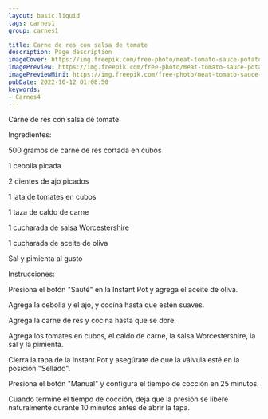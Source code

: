 ```yaml
---
layout: basic.liquid
tags: carnes1
group: carnes1

title: Carne de res con salsa de tomate
description: Page description
imageCover: https://img.freepik.com/free-photo/meat-tomato-sauce-potato-greens-cucumber-top-view_141793-1807.jpg?w=740&t=st=1677191850~exp=1677192450~hmac=90c823df038df44fd6e78910174a8b0d4691abe403564f499407a17108400125
imagePreview: https://img.freepik.com/free-photo/meat-tomato-sauce-potato-greens-cucumber-top-view_141793-1807.jpg?w=740&t=st=1677191850~exp=1677192450~hmac=90c823df038df44fd6e78910174a8b0d4691abe403564f499407a17108400125
imagePreviewMini: https://img.freepik.com/free-photo/meat-tomato-sauce-potato-greens-cucumber-top-view_141793-1807.jpg?w=740&t=st=1677191850~exp=1677192450~hmac=90c823df038df44fd6e78910174a8b0d4691abe403564f499407a17108400125
pubDate: 2022-10-12 01:08:50
keywords:
- Carnes4
---
```


Carne de res con salsa de tomate

Ingredientes:

500 gramos de carne de res cortada en cubos

1 cebolla picada

2 dientes de ajo picados

1 lata de tomates en cubos

1 taza de caldo de carne

1 cucharada de salsa Worcestershire

1 cucharada de aceite de oliva

Sal y pimienta al gusto

Instrucciones:

Presiona el botón "Sauté" en la Instant Pot y agrega el aceite de oliva.

Agrega la cebolla y el ajo, y cocina hasta que estén suaves.

Agrega la carne de res y cocina hasta que se dore.

Agrega los tomates en cubos, el caldo de carne, la salsa Worcestershire, la sal y la pimienta.

Cierra la tapa de la Instant Pot y asegúrate de que la válvula esté en la posición "Sellado".

Presiona el botón "Manual" y configura el tiempo de cocción en 25 minutos.

Cuando termine el tiempo de cocción, deja que la presión se libere naturalmente durante 10 minutos antes de abrir la tapa.
